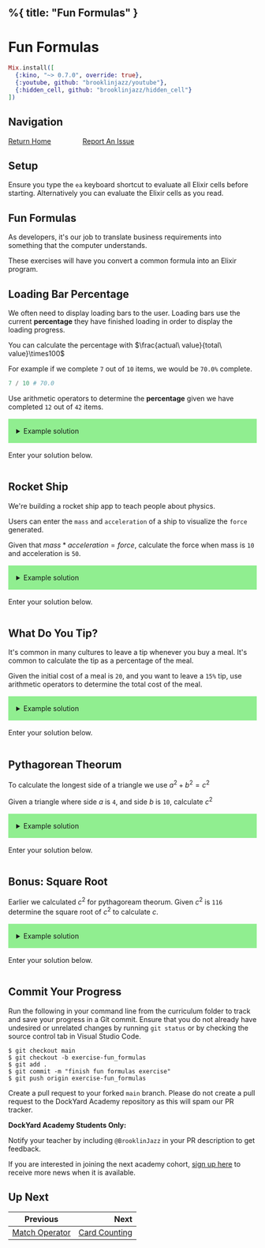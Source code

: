 %{
  title: "Fun Formulas"
}
---
# Fun Formulas

```elixir
Mix.install([
  {:kino, "~> 0.7.0", override: true},
  {:youtube, github: "brooklinjazz/youtube"},
  {:hidden_cell, github: "brooklinjazz/hidden_cell"}
])
```

## Navigation

[Return Home](../start.livemd)<span style="padding: 0 30px"></span>
[Report An Issue](https://github.com/DockYard-Academy/beta_curriculum/issues/new?assignees=&labels=&template=issue.md&title=)

## Setup

Ensure you type the `ea` keyboard shortcut to evaluate all Elixir cells before starting. Alternatively you can evaluate the Elixir cells as you read.

## Fun Formulas

As developers, it's our job to translate business requirements into something that the computer understands.

These exercises will have you convert a common formula into an Elixir program.

## Loading Bar Percentage

We often need to display loading bars to the user. Loading bars use the current **percentage** they have finished loading in order to display the loading progress.

You can calculate the percentage with $\frac{actual\ value}{total\ value}\times100$

For example if we complete `7` out of `10` items, we would be `70.0%` complete.

<!-- livebook:{"force_markdown":true} -->

```elixir
7 / 10 # 70.0
```

Use arithmetic operators to determine the **percentage** given we have completed `12` out of `42` items.

<details style="background-color: lightgreen; padding: 1rem; margin: 1rem 0;">
<summary>Example solution</summary>

```elixir
actual = 12
total = 42

actual / total
```

</details>

Enter your solution below.

```elixir

```

## Rocket Ship

We're building a rocket ship app to teach people about physics.

Users can enter the `mass` and `acceleration` of a ship to visualize the `force` generated.

Given that ${mass} * {acceleration} = force$, calculate the force when mass is `10` and acceleration is `50`.

<details style="background-color: lightgreen; padding: 1rem; margin: 1rem 0;">
<summary>Example solution</summary>

```elixir
mass = 10
acceleration = 50

mass * acceleration
```

</details>

Enter your solution below.

```elixir

```

## What Do You Tip?

It's common in many cultures to leave a tip whenever you buy a meal. It's common to calculate the tip as a percentage of the meal.

Given the initial cost of a meal is `20`, and you want to leave a `15%` tip, use arithmetic operators to determine the total cost of the meal.

<details style="background-color: lightgreen; padding: 1rem; margin: 1rem 0;">
<summary>Example solution</summary>

```elixir
initial_cost = 20
tip_percent = 1.15

initial_cost * tip_percent
```

</details>

Enter your solution below.

```elixir

```

## Pythagorean Theorum

To calculate the longest side of a triangle we use $a^2 + b^2 = c^2$

Given a triangle where side $a$ is `4`, and side $b$ is `10`, calculate $c^2$

<details style="background-color: lightgreen; padding: 1rem; margin: 1rem 0;">
<summary>Example solution</summary>

```elixir
a = 4
b = 10

a ** 2 + b ** 2
```

</details>

Enter your solution below.

```elixir

```

## Bonus: Square Root

Earlier we calculated $c^2$ for pythagoream theorum. Given $c^2$ is `116` determine the square root of $c^2$ to calculate $c$.

<details style="background-color: lightgreen; padding: 1rem; margin: 1rem 0;">
<summary>Example solution</summary>

```elixir
c_squared = 116
:math.sqrt(c_squared)
```

</details>

Enter your solution below.

```elixir

```

## Commit Your Progress

Run the following in your command line from the curriculum folder to track and save your progress in a Git commit.
Ensure that you do not already have undesired or unrelated changes by running `git status` or by checking the source control tab in Visual Studio Code.

```
$ git checkout main
$ git checkout -b exercise-fun_formulas
$ git add .
$ git commit -m "finish fun formulas exercise"
$ git push origin exercise-fun_formulas
```

Create a pull request to your forked `main` branch. Please do not create a pull request to the DockYard Academy repository as this will spam our PR tracker.

**DockYard Academy Students Only:**

Notify your teacher by including `@BrooklinJazz` in your PR description to get feedback.

If you are interested in joining the next academy cohort, [sign up here](https://academy.dockyard.com/) to receive more news when it is available.

## Up Next

| Previous                                           | Next                                               |
| -------------------------------------------------- | -------------------------------------------------: |
| [Match Operator](../reading/match_operator.livemd) | [Card Counting](../exercises/card_counting.livemd) |


